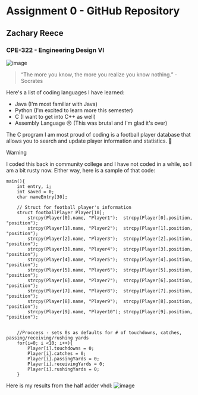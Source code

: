 # **Assignment 0 - GitHub Repository**
## Zachary Reece
### CPE-322 - Engineering Design VI

![image](https://github.com/DZiggle/CPE-322/assets/144705148/5f445d9b-2e2d-48ed-872a-796d655980c4)
> “The more you know, the more you realize you know nothing.” - Socrates

Here's a list of coding languages I have learned:
- Java
(I'm most familiar with Java)
- Python
(I'm excited to learn more this semester)
- C
(I want to get into C++ as well)
- Assembly Language :cry:
(This was brutal and I'm glad it's over) 

The C program I am most proud of coding is a football player database that allows you to search and update player information and statistics. :football:
> [!WARNING]
> I coded this back in community college and I have not coded in a while, so I am a bit rusty now.
Either way, here is a sample of that code:
```
main(){
	int entry, i;					
	int saved = 0;						
	char nameEntry[30];   		
	
	// Struct for football player's information
	struct footballPlayer Player[10];			
		strcpy(Player[0].name, "Player1");  strcpy(Player[0].position, "position");
		strcpy(Player[1].name, "Player2");  strcpy(Player[1].position, "position");
		strcpy(Player[2].name, "Player3");  strcpy(Player[2].position, "position");
		strcpy(Player[3].name, "Player4");  strcpy(Player[3].position, "position");
		strcpy(Player[4].name, "Player5");  strcpy(Player[4].position, "position");
		strcpy(Player[5].name, "Player6");  strcpy(Player[5].position, "position");
		strcpy(Player[6].name, "Player7");  strcpy(Player[6].position, "position");
		strcpy(Player[7].name, "Player8");  strcpy(Player[7].position, "position");
		strcpy(Player[8].name, "Player9");  strcpy(Player[8].position, "position");
		strcpy(Player[9].name, "Player10"); strcpy(Player[9].position, "position");
		

	//Proccess - sets 0s as defaults for # of touchdowns, catches, passing/receiving/rushing yards
	for(i=0; i <10; i++){
		Player[i].touchdowns = 0;
		Player[i].catches = 0;
		Player[i].passingYards = 0;
		Player[i].receivingYards = 0;
		Player[i].rushingYards = 0;
	}
```

Here is my results from the half adder vhdl:
![image](<img width="1248" alt="Screenshot 2023-09-18 132631" src="https://github.com/DZiggle/CPE-322/assets/144705148/480b364d-a6af-48a4-bdd4-45f3c680462d">)
